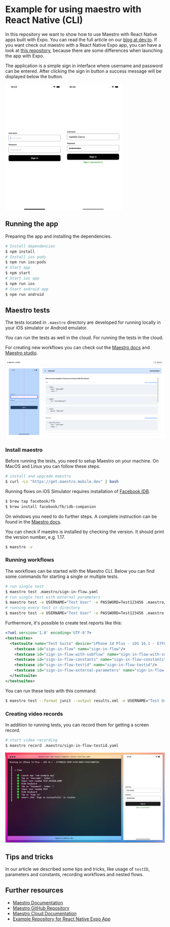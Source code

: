 # Example for using maestro with React Native (CLI)

In this repository we want to show how to use Maestro with React Native apps built with Expo. You can read the full article on our [blog at dev.to](). If you want check out maestro with a React Native Expo app, you can have a look at [this repository](https://github.com/alexanderhodes/react-native-expo-maestro-example), because there are some differences when launching the app with Expo.

The application is a simple sign in interface where username and password can be entered. After clicking the sign in button a success message will be displayed below the button.

<div style="display:flex;flex-direction:row">
<img src="https://raw.githubusercontent.com/alexanderhodes/react-native-cli-maestro-example/main/res/example-screenshot.png" alt="Screenshot Sign In" height="400" width="auto" style="marginRight: 16px">
<img src="https://raw.githubusercontent.com/alexanderhodes/react-native-cli-maestro-example/main/res/example-success-screenshot.png" alt="Screenshot Sign In Success" height="400" width="auto">
</div>

## Running the app

Preparing the app and installing the dependencies.

```bash
# Install dependencies
$ npm install
# Install ios pods
$ npm run ios:pods
# Start app
$ npm start
# Start ios app
$ npm run ios
# Start android app
$ npm run android
```

## Maestro tests

The tests located in `.maestro` directory are developed for running locally in your iOS simulator or Android emulator.

You can run the tests as well in the cloud. For running the tests in the cloud.

For creating new workflows you can check out the [Maestro docs](https://maestro.mobile.dev) and [Maestro studio](https://maestro.mobile.dev/getting-started/maestro-studio).

![Maestro studio](https://raw.githubusercontent.com/alexanderhodes/react-native-cli-maestro-example/main/res/maestro-studio-2.png)

### Install maestro

Before running the tests, you need to setup Maestro on your machine. On MacOS and Linux you can follow these steps. 

```bash
# install and upgrade maestro
$ curl -Ls "https://get.maestro.mobile.dev" | bash
```

Running flows on iOS Simulator requires installation of [Facebook IDB](https://fbidb.io).

```bash
$ brew tap facebook/fb
$ brew install facebook/fb/idb-companion
```

On windows you need to do further steps. A complete instruction can be found in the [Maestro docs](https://maestro.mobile.dev/getting-started/installing-maestro).

You can check if maestro is installed by checking the version. It should print the version number, e.g. 1.17.

```bash
$ maestro -v
```

### Running workflows

The workflows can be started with the Maestro CLI. Below you can find some commands for starting a single or multiple tests.

```bash
# run single test
$ maestro test .maestro/sign-in-flow.yaml
# run single test with external parameters
$ maestro test -e USERNAME="Test User" -e PASSWORD=Test123456 .maestro/sign-in-flow-external-parameters.yaml
# running every test in directory
$ maestro test -e USERNAME="Test User" -e PASSWORD=Test123456 .maestro
```

Furthermore, it's possible to create test reports like this:

```xml
<?xml version='1.0' encoding='UTF-8'?>
<testsuites>
  <testsuite name="Test Suite" device="iPhone 14 Plus - iOS 16.1 - E7F8022E-939F-4165-B887-F342740BFCE6" tests="5" failures="0">
    <testcase id="sign-in-flow" name="sign-in-flow"/>
    <testcase id="sign-in-flow-with-subflow" name="sign-in-flow-with-subflow"/>
    <testcase id="sign-in-flow-constants" name="sign-in-flow-constants"/>
    <testcase id="sign-in-flow-testid" name="sign-in-flow-testid"/>
    <testcase id="sign-in-flow-external-parameters" name="sign-in-flow-external-parameters"/>
  </testsuite>
</testsuites>
```

You can run these tests with this command:

```bash
$ maestro test --format junit --output results.xml -e USERNAME="Test User" -e PASSWORD="Test123456" .maestro
```

### Creating video records

In addition to running tests, you can record them for getting a screen record.

```bash
# start video recording
$ maestro record .maestro/sign-in-flow-testid.yaml
```

![Maestro record](https://raw.githubusercontent.com/alexanderhodes/react-native-cli-maestro-example/main/res/maestro-record.png)

## Tips and tricks

In our article we described some tips and tricks, like usage of `testID`, parameters and constants, recording workflows and nested flows. 

## Further resources

- [Maestro Documentation](https://maestro.mobile.dev)
- [Maestro GitHub Repository](https://github.com/mobile-dev-inc/maestro)
- [Maestro Cloud Documentation](https://cloud.mobile.dev)
- [Example Repository for React Native Expo App](https://github.com/alexanderhodes/react-native-expo-maestro-example)

